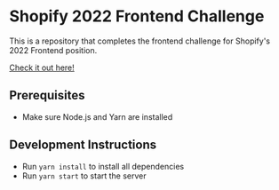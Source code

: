 # Shopify 2022 Frontend Challenge

This is a repository that completes the frontend challenge for Shopify's 2022 Frontend position.

[Check it out here!](https://err53.github.io/shopify-2022-frontend)

## Prerequisites
- Make sure Node.js and Yarn are installed

## Development Instructions
- Run `yarn install` to install all dependencies
- Run `yarn start` to start the server